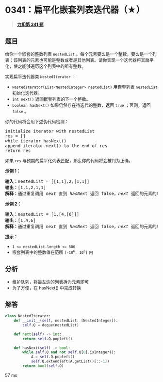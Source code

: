 # 0341：扁平化嵌套列表迭代器（★）


> <u>**[力扣第 341 题](https://leetcode.cn/problems/flatten-nested-list-iterator/)**</u>

## 题目

<p>给你一个嵌套的整数列表 <code>nestedList</code> 。每个元素要么是一个整数，要么是一个列表；该列表的元素也可能是整数或者是其他列表。请你实现一个迭代器将其扁平化，使之能够遍历这个列表中的所有整数。</p>

<p>实现扁平迭代器类 <code>NestedIterator</code> ：</p>

<ul>
<li><code>NestedIterator(List&lt;NestedInteger&gt; nestedList)</code> 用嵌套列表 <code>nestedList</code> 初始化迭代器。</li>
<li><code>int next()</code> 返回嵌套列表的下一个整数。</li>
<li><code>boolean hasNext()</code> 如果仍然存在待迭代的整数，返回 <code>true</code> ；否则，返回 <code>false</code> 。</li>
</ul>

<p>你的代码将会用下述伪代码检测：</p>

<pre>
initialize iterator with nestedList
res = []
while iterator.hasNext()
append iterator.next() to the end of res
return res</pre>

<p>如果 <code>res</code> 与预期的扁平化列表匹配，那么你的代码将会被判为正确。</p>



<p><strong>示例 1：</strong></p>

<pre>
<strong>输入：</strong>nestedList = [[1,1],2,[1,1]]
<strong>输出：</strong>[1,1,2,1,1]
<strong>解释：</strong>通过重复调用 <em>next </em>直到 <em>hasNex</em>t 返回 false，<em>next </em>返回的元素的顺序应该是: <code>[1,1,2,1,1]</code>。</pre>

<p><strong>示例 2：</strong></p>

<pre>
<strong>输入：</strong>nestedList = [1,[4,[6]]]
<strong>输出：</strong>[1,4,6]
<strong>解释：</strong>通过重复调用 <em>next </em>直到 <em>hasNex</em>t 返回 false，<em>next </em>返回的元素的顺序应该是: <code>[1,4,6]</code>。
</pre>



<p><strong>提示：</strong></p>

<ul>
<li><code>1 &lt;= nestedList.length &lt;= 500</code></li>
<li>嵌套列表中的整数值在范围 <code>[-10<sup>6</sup>, 10<sup>6</sup>]</code> 内</li>
</ul>


## 分析

- 维护队列，将最左边的列表拆为元素即可
- 为了方便，在 hasNext() 中完成转换

## 解答


```python
class NestedIterator:
    def __init__(self, nestedList: [NestedInteger]):
        self.Q = deque(nestedList)
    
    def next(self) -> int:
        return self.Q.popleft()
        
    def hasNext(self) -> bool:
        while self.Q and not self.Q[0].isInteger():
            A = self.Q.popleft()
            self.Q.extendleft(A.getList()[::-1])
        return bool(self.Q)
```
57 ms


